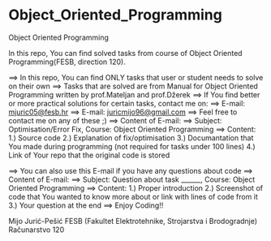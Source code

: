 # Object_Oriented_Programming
Object Oriented Programming

In this repo, You can find solved tasks from course of Object Oriented Programming(FESB, direction 120). 

==> In this repo, You can find ONLY tasks that user or student needs to solve on their own
==> Tasks that are solved are from Manual for Object Oriented Programming written by prof.Mateljan and prof.Džerek
==> If You find better or more practical solutions for certain tasks, contact me on:
==> E-mail:  mjuric05@fesb.hr
==> E-mail:  juricmijo96@gmail.com
==> Feel free to contact me on any of these ;)
==> Content of E-mail: ==> Subject: Optimisation/Error Fix, Course: Object Oriented Programming
                       ==> Content: 1.) Source code
                                    2.) Explanation of fix/optimisation
                                    3.) Documantation that You made during programming (not required for tasks under 100 lines)
                                    4.) Link of Your repo that the original code is stored
                                    
==> You can also use this E-mail if you have any questions about code
==> Content of E-mail: ==> Subject: Question about task ______, Course: Object Oriented Programming
                       ==> Content: 1.) Proper introduction
                                    2.) Screenshot of code that You wanted to know more about or link with lines of code from it
                                    3.) Your question at the end 
==> Enjoy Coding!!

Mijo Jurić-Pešić
FESB (Fakultet Elektrotehnike, Strojarstva i Brodogradnje)
Računarstvo 120
